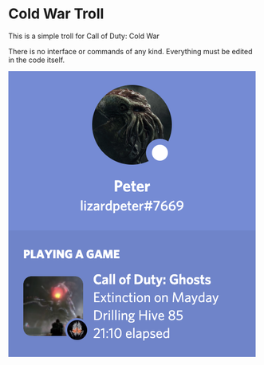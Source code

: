 # Cold War Troll

This is a simple troll for Call of Duty: Cold War 

There is no interface or commands of any kind. Everything must be edited in the code itself.

![Discord Example](https://github.com/lizardpeter/rich/blob/master/images/rich.png)
